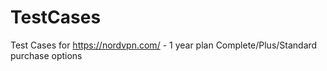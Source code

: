 # TestCases
Test Cases for https://nordvpn.com/ - 1 year plan Complete/Plus/Standard purchase options
